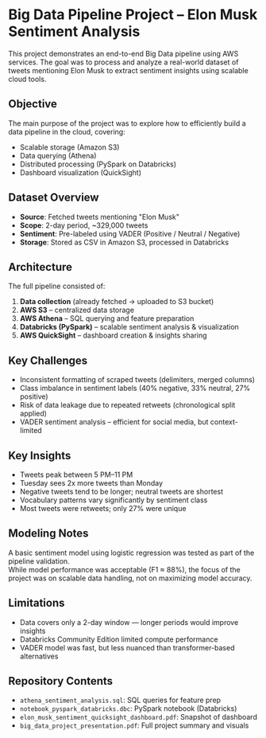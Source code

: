 # Big Data Pipeline Project – Elon Musk Sentiment Analysis

This project demonstrates an end-to-end Big Data pipeline using AWS services. The goal was to process and analyze a real-world dataset of tweets mentioning Elon Musk to extract sentiment insights using scalable cloud tools.

## Objective

The main purpose of the project was to explore how to efficiently build a data pipeline in the cloud, covering:
- Scalable storage (Amazon S3)
- Data querying (Athena)
- Distributed processing (PySpark on Databricks)
- Dashboard visualization (QuickSight)

## Dataset Overview

- **Source**: Fetched tweets mentioning "Elon Musk"
- **Scope**: 2-day period, ~329,000 tweets
- **Sentiment**: Pre-labeled using VADER (Positive / Neutral / Negative)
- **Storage**: Stored as CSV in Amazon S3, processed in Databricks

## Architecture

The full pipeline consisted of:

1. **Data collection** (already fetched → uploaded to S3 bucket)
2. **AWS S3** – centralized data storage
3. **AWS Athena** – SQL querying and feature preparation
4. **Databricks (PySpark)** – scalable sentiment analysis & visualization
5. **AWS QuickSight** – dashboard creation & insights sharing

## Key Challenges

- Inconsistent formatting of scraped tweets (delimiters, merged columns)
- Class imbalance in sentiment labels (40% negative, 33% neutral, 27% positive)
- Risk of data leakage due to repeated retweets (chronological split applied)
- VADER sentiment analysis – efficient for social media, but context-limited

## Key Insights

- Tweets peak between 5 PM–11 PM
- Tuesday sees 2x more tweets than Monday
- Negative tweets tend to be longer; neutral tweets are shortest
- Vocabulary patterns vary significantly by sentiment class
- Most tweets were retweets; only 27% were unique

## Modeling Notes

A basic sentiment model using logistic regression was tested as part of the pipeline validation.  
While model performance was acceptable (F1 ≈ 88%), the focus of the project was on scalable data handling, not on maximizing model accuracy.

## Limitations

- Data covers only a 2-day window — longer periods would improve insights
- Databricks Community Edition limited compute performance
- VADER model was fast, but less nuanced than transformer-based alternatives

## Repository Contents

- `athena_sentiment_analysis.sql`: SQL queries for feature prep
- `notebook_pyspark_databricks.dbc`: PySpark notebook (Databricks)
- `elon_musk_sentiment_quicksight_dashboard.pdf`: Snapshot of dashboard
- `big_data_project_presentation.pdf`: Full project summary and visuals
